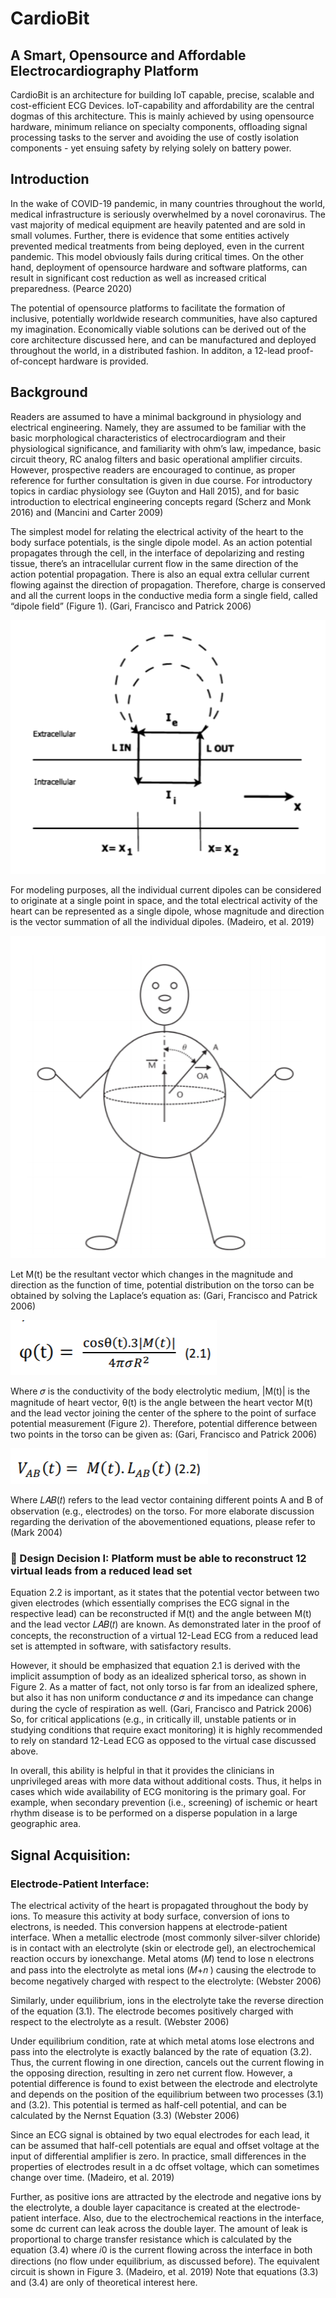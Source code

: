 # CardioBit
## A Smart, Opensource and Affordable Electrocardiography Platform
CardioBit is an architecture for building IoT capable, precise, scalable and cost-efficient ECG Devices. IoT-capability and affordability are the central dogmas of this architecture. This is mainly achieved by using opensource hardware, minimum reliance on specialty components, offloading signal processing tasks to the server and avoiding the use of costly isolation components - yet ensuing safety by relying solely on battery power.

## Introduction
In the wake of COVID-19 pandemic, in many countries throughout the world, medical infrastructure is seriously overwhelmed by a novel coronavirus. The vast majority of medical equipment are heavily patented and are sold in small volumes. Further, there is evidence that some entities actively prevented medical treatments from being deployed, even in the current pandemic. This model obviously fails during critical times. On the other hand, deployment of opensource hardware and software platforms, can result in significant cost reduction as well as increased critical preparedness. (Pearce 2020)

The potential of opensource platforms to facilitate the formation of inclusive, potentially worldwide research communities, have also captured my imagination. Economically
viable solutions can be derived out of the core architecture discussed here, and can be manufactured and deployed throughout the world, in a distributed fashion. In additon, a 12-lead proof-of-concept hardware is provided.


## Background
Readers are assumed to have a minimal background in physiology and electrical engineering. Namely, they are assumed to be familiar with the basic morphological characteristics of electrocardiogram and their physiological significance, and familiarity with ohm’s law, impedance, basic circuit theory, RC analog filters and basic operational amplifier circuits. However, prospective readers are encouraged to continue, as proper reference for further consultation is given in due course. For introductory topics in cardiac physiology see (Guyton and Hall 2015), and for basic introduction to electrical engineering concepts regard (Scherz and Monk 2016) and (Mancini and Carter 2009)

The simplest model for relating the electrical activity of the heart to the body surface potentials, is the single dipole model. As an action potential propagates through the cell, in the interface of depolarizing and resting tissue, there’s an intracellular current flow in the same direction of the action potential propagation. There is also an equal extra cellular current flowing against the direction of propagation. Therefore, charge is conserved and all the current loops in the conductive media form a single field, called “dipole field” (Figure 1). (Gari, Francisco and Patrick 2006)

![Figure 1](https://raw.githubusercontent.com/kevmasajedi/Cardiobit/main/readme_images/fig1.png?raw=true "Figure 1. Flow of bioelectricity in current loops, presenting four segments: an outward traversal of the cell membrane, an extracellular segment, an inward traversal of the cell membrane and an intracellular segment.") 

For modeling purposes, all the individual current dipoles can be considered to originate at a single point in space, and the total electrical activity of the heart can be represented as a single dipole, whose magnitude and direction is the vector summation of all the individual dipoles. (Madeiro, et al. 2019)

![Figure 2](https://raw.githubusercontent.com/kevmasajedi/Cardiobit/main/readme_images/fig2.png?raw=true "Figure 2. The Idealized spherical torso with the centrally located cardiac source") 

Let M(t) be the resultant vector which changes in the magnitude and direction as the function of time, potential distribution on the torso can be obtained by solving the Laplace’s equation as: (Gari, Francisco and Patrick 2006)

![Figure 2.1](https://raw.githubusercontent.com/kevmasajedi/Cardiobit/main/readme_images/fig3.png?raw=true) 

Where 𝜎 is the conductivity of the body electrolytic medium, |M(t)| is the magnitude of heart vector, θ(t) is the angle between the heart vector M(t) and the lead vector joining the center of the sphere to the point of surface potential measurement (Figure 2). Therefore, potential difference between two points in the torso can be given as: (Gari, Francisco and Patrick 2006)

![Figure 2.2](https://raw.githubusercontent.com/kevmasajedi/Cardiobit/main/readme_images/fig4.png?raw=true) 

Where 𝐿𝐴𝐵(𝑡) refers to the lead vector containing different points A and B of observation (e.g., electrodes) on the torso. For more elaborate discussion regarding the derivation of the abovementioned equations, please refer to (Mark 2004)

###  🎯 Design Decision I: Platform must be able to reconstruct 12 virtual leads from a reduced lead set

Equation 2.2 is important, as it states that the potential vector between two given electrodes (which essentially comprises the ECG signal in the respective lead) can be reconstructed if M(t) and the angle between M(t) and the lead vector 𝐿𝐴𝐵(𝑡) are known. As demonstrated later in the proof of concepts, the reconstruction of a virtual 12-Lead ECG from a reduced lead set is attempted in software, with satisfactory results.

However, it should be emphasized that equation 2.1 is derived with the implicit assumption of body as an idealized spherical torso, as shown in Figure 2. As a matter of fact, not only torso is far from an idealized sphere, but also it has non uniform conductance 𝜎 and its impedance can change during the cycle of respiration as well. (Gari, Francisco and Patrick 2006) So, for critical applications (e.g., in critically ill, unstable patients or in studying conditions that require exact monitoring) it is highly recommended to rely on standard 12-Lead ECG as opposed to the virtual case discussed above. 

In overall, this ability is helpful in that it provides the clinicians in unprivileged areas with more data without additional costs. Thus, it helps in cases which wide availability of ECG monitoring is the primary goal. For example, when secondary prevention (i.e., screening) of ischemic or heart rhythm disease is to be performed on a disperse population in a large geographic area.

## Signal Acquisition:
### Electrode-Patient Interface:
The electrical activity of the heart is propagated throughout the body by ions. To measure this activity at body surface, conversion of ions to electrons, is needed. This conversion happens at electrode-patient interface. When a metallic electrode (most commonly silver-silver chloride) is in contact with an electrolyte (skin or electrode gel), an electrochemical reaction occurs by ionexchange. Metal atoms (𝑀) tend to lose n electrons and pass into the electrolyte as metal ions (𝑀+𝑛 ) causing the electrode to become negatively charged with respect to the electrolyte: (Webster 2006)

Similarly, under equilibrium, ions in the electrolyte take the reverse direction of the equation (3.1). The electrode becomes positively charged with respect to the electrolyte as a result. (Webster 2006)

Under equilibrium condition, rate at which metal atoms lose electrons and pass into the electrolyte is exactly balanced by the rate of equation (3.2). Thus, the current flowing in one direction, cancels out the current flowing in the opposing direction, resulting in zero net current flow. However, a potential difference is found to exist between the electrode and electrolyte and depends on the position of the equilibrium between two processes (3.1) and (3.2). This potential is termed as half-cell potential, and can be calculated by the Nernst Equation (3.3) (Webster 2006)

Since an ECG signal is obtained by two equal electrodes for each lead, it can be assumed that half-cell potentials are equal and offset voltage at the input of differential amplifier is zero. In practice, small differences in the properties of electrodes result in a dc offset voltage, which can sometimes change over time. (Madeiro, et al. 2019)

Further, as positive ions are attracted by the electrode and negative ions by the electrolyte, a double layer capacitance is created at the electrode-patient interface. Also, due to the electrochemical reactions in the interface, some dc current can leak across the double layer. The amount of leak is proportional to charge transfer resistance which is calculated by the equation (3.4) where 𝑖0 is the current flowing across the interface in both directions (no flow under equilibrium, as discussed before). The equivalent circuit is shown in Figure 3. (Madeiro, et al. 2019) Note that equations (3.3) and (3.4) are only of theoretical interest here.

